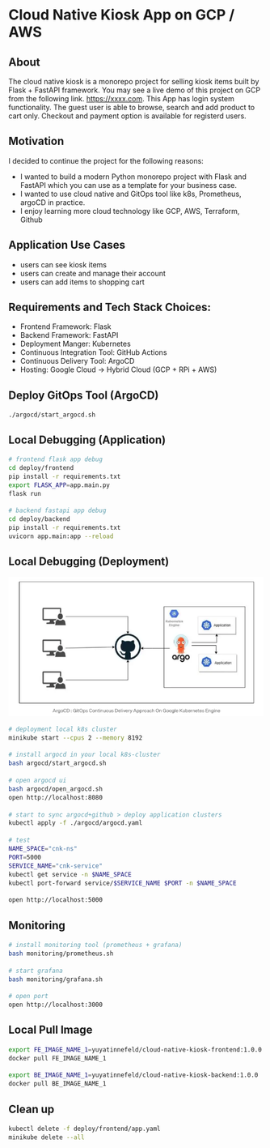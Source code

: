 # Cloud Native Kiosk App on GCP / AWS

## About
 The cloud native kiosk is a monorepo project for selling kiosk items built by Flask + FastAPI framework. You may see a live demo of this project on GCP from the following link. https://xxxx.com. This App has login system functionality. The guest user is able to browse, search and add product to cart only. Checkout and payment option is available for registerd users. 

## Motivation
I decided to continue the project for the following reasons:
- I wanted to build a modern Python monorepo project with Flask and FastAPI which you can use as a template for your business case.
- I wanted to use cloud native and GitOps tool like k8s, Prometheus, argoCD in practice.
- I enjoy learning more cloud technology like GCP, AWS, Terraform, Github

## Application Use Cases
- users can see kiosk items
- users can create and manage their account
- users can add items to shopping cart

## Requirements and Tech Stack Choices:
- Frontend Framework: Flask
- Backend Framework: FastAPI
- Deployment Manger: Kubernetes
- Continuous Integration Tool: GitHub Actions
- Continuous Delivery Tool: ArgoCD
- Hosting: Google Cloud -> Hybrid Cloud (GCP + RPi + AWS)

## Deploy GitOps Tool (ArgoCD)
```
./argocd/start_argocd.sh
```
## Local Debugging (Application)
```bash
# frontend flask app debug
cd deploy/frontend
pip install -r requirements.txt
export FLASK_APP=app.main.py
flask run

# backend fastapi app debug
cd deploy/backend
pip install -r requirements.txt
uvicorn app.main:app --reload
```

## Local Debugging (Deployment)
![Screenshot](/img/argocd_concept.png)

```bash
# deployment local k8s cluster
minikube start --cpus 2 --memory 8192

# install argocd in your local k8s-cluster
bash argocd/start_argocd.sh

# open argocd ui
bash argocd/open_argocd.sh
open http://localhost:8080

# start to sync argocd+github > deploy application clusters
kubectl apply -f ./argocd/argocd.yaml

# test
NAME_SPACE="cnk-ns"
PORT=5000
SERVICE_NAME="cnk-service"
kubectl get service -n $NAME_SPACE
kubectl port-forward service/$SERVICE_NAME $PORT -n $NAME_SPACE

open http://localhost:5000
```

## Monitoring
```bash
# install monitoring tool (prometheus + grafana)
bash monitoring/prometheus.sh

# start grafana
bash monitoring/grafana.sh

# open port
open http://localhost:3000
```

## Local Pull Image
```bash
export FE_IMAGE_NAME_1=yuyatinnefeld/cloud-native-kiosk-frontend:1.0.0
docker pull FE_IMAGE_NAME_1

export BE_IMAGE_NAME_1=yuyatinnefeld/cloud-native-kiosk-backend:1.0.0
docker pull BE_IMAGE_NAME_1
```

## Clean up
```bash
kubectl delete -f deploy/frontend/app.yaml
minikube delete --all
```